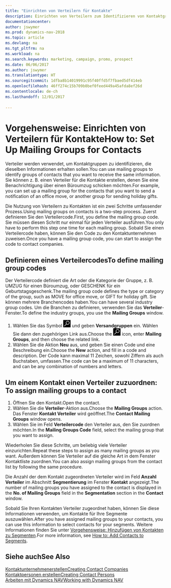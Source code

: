 ```yaml
---
title: "Einrichten von Verteilern für Kontakte"
description: Einrichten von Verteilern zum Identifizieren von Kontaktgruppen, denen die gleichen Informationen zugehen sollen, z. B. Marketingkampagnen oder Promotionen.
documentationcenter: 
author: jswymer
ms.prod: dynamics-nav-2018
ms.topic: article
ms.devlang: na
ms.tgt_pltfrm: na
ms.workload: na
ms.search.keywords: marketing, campaign, promo, prospect
ms.date: 06/06/2017
ms.author: jswymer
ms.translationtype: HT
ms.sourcegitcommit: 1dfba8b14019991c95f40ffd5f7fbaed5df414eb
ms.openlocfilehash: 46ff274c15b709b0bef0feed449a45afda8ef26d
ms.contentlocale: de-ch
ms.lasthandoff: 12/01/2017

---
```

# <a name="how-to-set-up-mailing-groups-for-contacts"></a><span data-ttu-id="e4a02-103">Vorgehensweise: Einrichten von Verteilern für Kontakte</span><span class="sxs-lookup"><span data-stu-id="e4a02-103">How to: Set Up Mailing Groups for Contacts</span></span>
<span data-ttu-id="e4a02-104">Verteiler werden verwendet, um Kontaktgruppen zu identifizieren, die dieselben Informationen erhalten sollen.</span><span class="sxs-lookup"><span data-stu-id="e4a02-104">You can use mailing groups to identify groups of contacts that you want to receive the same information.</span></span> <span data-ttu-id="e4a02-105">Sie können z. B. einen Verteiler für die Kontakte erstellen, denen Sie eine Benachrichtigung über einen Büroumzug schicken möchten.</span><span class="sxs-lookup"><span data-stu-id="e4a02-105">For example, you can set up a mailing group for the contacts that you want to send a notification of an office move, or another group for sending holiday gifts.</span></span>

<span data-ttu-id="e4a02-106">Die Nutzung von Verteilern zu Kontakten ist ein zwei Schritte umfassender Prozess.</span><span class="sxs-lookup"><span data-stu-id="e4a02-106">Using mailing groups on contacts is a two-step process.</span></span> <span data-ttu-id="e4a02-107">Zuerst definieren Sie den Verteilercode.</span><span class="sxs-lookup"><span data-stu-id="e4a02-107">First, you define the mailing group code.</span></span> <span data-ttu-id="e4a02-108">Sie müssen diesen Schritt nur einmal für jeden Verteiler ausführen.</span><span class="sxs-lookup"><span data-stu-id="e4a02-108">You only have to perform this step one time for each mailing group.</span></span> <span data-ttu-id="e4a02-109">Sobald Sie einen Verteilercode haben, können Sie den Code zu den Kontaktunternehmen zuweisen.</span><span class="sxs-lookup"><span data-stu-id="e4a02-109">Once you have a mailing group code, you can start to assign the code to contact companies.</span></span>

## <a name="to-define-mailing-group-codes"></a><span data-ttu-id="e4a02-110">Definieren eines Verteilercodes</span><span class="sxs-lookup"><span data-stu-id="e4a02-110">To define mailing group codes</span></span>
<span data-ttu-id="e4a02-111">Der Verteilercode definiert die Art oder die Kategorie der Gruppe, z. B. UMZUG für einen Büroumzug, oder GESCHENK für ein Geburtstagsgeschenk.</span><span class="sxs-lookup"><span data-stu-id="e4a02-111">The mailing group code defines the type or category of the group, such as MOVE for office move, or GIFT for holiday gift.</span></span> <span data-ttu-id="e4a02-112">Sie können mehrere Branchencodes haben.</span><span class="sxs-lookup"><span data-stu-id="e4a02-112">You can have several industry group codes.</span></span> <span data-ttu-id="e4a02-113">Um die Branchen zu definieren, verwenden Sie das **Verteiler**-Fenster.</span><span class="sxs-lookup"><span data-stu-id="e4a02-113">To define the industry groups, you use the **Mailing Groups** window.</span></span>

1. <span data-ttu-id="e4a02-114">Wählen Sie das Symbol ![Nach Seite oder Bericht suchen](media/ui-search/search_small.png "Nach Seite oder Bericht suchen") und geben **Versandgruppen** ein. Wählen Sie dann den zugehörigen Link aus.</span><span class="sxs-lookup"><span data-stu-id="e4a02-114">Choose the ![Search for Page or Report](media/ui-search/search_small.png "Search for Page or Report icon") icon, enter **Mailing Groups**, and then choose the related link.</span></span>
2. <span data-ttu-id="e4a02-115">Wählen Sie die Aktion **Neu** aus, und geben Sie einen Code und eine Beschreibung ein.</span><span class="sxs-lookup"><span data-stu-id="e4a02-115">Choose the **New** action, and fill in a code and description.</span></span> <span data-ttu-id="e4a02-116">Der Code kann maximal 11 Zeichen, sowohl Ziffern als auch Buchstaben, umfassen.</span><span class="sxs-lookup"><span data-stu-id="e4a02-116">The code can be a maximum of 11 characters, and can be any combination of numbers and letters.</span></span>

## <span data-ttu-id="e4a02-117"><a name="AssignMailGroupContact">Um einem Kontakt einen Verteiler zuzuordnen:</a></span><span class="sxs-lookup"><span data-stu-id="e4a02-117"><a name="AssignMailGroupContact"></a> To assign mailing groups to a contact</span></span>
1. <span data-ttu-id="e4a02-118">Öffnen Sie den Kontakt.</span><span class="sxs-lookup"><span data-stu-id="e4a02-118">Open the contact.</span></span>
2. <span data-ttu-id="e4a02-119">Wählen Sie die **Verteiler**-Aktion aus.</span><span class="sxs-lookup"><span data-stu-id="e4a02-119">Choose the **Mailing Groups** action.</span></span> <span data-ttu-id="e4a02-120">Das Fenster **Kontakt Verteiler** wird geöffnet.</span><span class="sxs-lookup"><span data-stu-id="e4a02-120">The **Contact Mailing Groups** window opens.</span></span>
3. <span data-ttu-id="e4a02-121">Wählen Sie im Feld **Verteilercode** den Verteiler aus, den Sie zuordnen möchten.</span><span class="sxs-lookup"><span data-stu-id="e4a02-121">In the **Mailing Groups Code** field, select the mailing group that you want to assign.</span></span>

<span data-ttu-id="e4a02-122">Wiederholen Sie diese Schritte, um beliebig viele Verteiler einzurichten.</span><span class="sxs-lookup"><span data-stu-id="e4a02-122">Repeat these steps to assign as many mailing groups as you want.</span></span> <span data-ttu-id="e4a02-123">Außerdem können Sie Verteiler auf die gleiche Art in dem Fenster Kontaktliste zuordnen.</span><span class="sxs-lookup"><span data-stu-id="e4a02-123">You can also assign mailing groups from the contact list by following the same procedure.</span></span>

<span data-ttu-id="e4a02-124">Die Anzahl der dem Kontakt zugeordneten Verteiler wird im Feld **Anzahl Verteiler** im Abschnitt **Segmentierung** im Fenster **Kontakt** angezeigt.</span><span class="sxs-lookup"><span data-stu-id="e4a02-124">The number of mailing groups you have assigned to the contact is displayed in the **No. of Mailing Groups** field in the **Segmentation** section in the **Contact** window.</span></span>

<span data-ttu-id="e4a02-125">Sobald Sie Ihren Kontakten Verteiler zugeordnet haben, können Sie diese Informationen verwenden, um Kontakte für Ihre Segmente auszuwählen.</span><span class="sxs-lookup"><span data-stu-id="e4a02-125">After you have assigned mailing groups to your contacts, you can use this information to select contacts for your segments.</span></span> <span data-ttu-id="e4a02-126">Weitere Informationen finden Sie unter [Vorgehensweise: Hinzufügen von Kontakten zu Segmenten](marketing-add-contact-segment.md).</span><span class="sxs-lookup"><span data-stu-id="e4a02-126">For more information, see [How to: Add Contacts to Segments](marketing-add-contact-segment.md).</span></span>

## <a name="see-also"></a><span data-ttu-id="e4a02-127">Siehe auch</span><span class="sxs-lookup"><span data-stu-id="e4a02-127">See Also</span></span>
[<span data-ttu-id="e4a02-128">Kontaktunternehmenerstellen</span><span class="sxs-lookup"><span data-stu-id="e4a02-128">Creating Contact Companies</span></span>](marketing-create-contact-companies.md)  
[<span data-ttu-id="e4a02-129">Kontaktpersonen erstellen</span><span class="sxs-lookup"><span data-stu-id="e4a02-129">Creating Contact Persons</span></span>](marketing-create-contact-persons.md)  
[<span data-ttu-id="e4a02-130">Arbeiten mit Dynamics NAV</span><span class="sxs-lookup"><span data-stu-id="e4a02-130">Working with Dynamics NAV</span></span>](ui-work-product.md)


